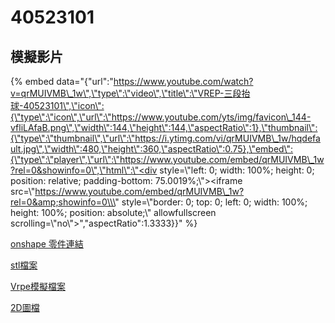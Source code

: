 # 40523101

## 模擬影片

{% embed data="{\"url\":\"https://www.youtube.com/watch?v=qrMUIVMB\_1w\",\"type\":\"video\",\"title\":\"VREP-三段抬球-40523101\",\"icon\":{\"type\":\"icon\",\"url\":\"https://www.youtube.com/yts/img/favicon\_144-vfliLAfaB.png\",\"width\":144,\"height\":144,\"aspectRatio\":1},\"thumbnail\":{\"type\":\"thumbnail\",\"url\":\"https://i.ytimg.com/vi/qrMUIVMB\_1w/hqdefault.jpg\",\"width\":480,\"height\":360,\"aspectRatio\":0.75},\"embed\":{\"type\":\"player\",\"url\":\"https://www.youtube.com/embed/qrMUIVMB\_1w?rel=0&showinfo=0\",\"html\":\"<div style=\\\"left: 0; width: 100%; height: 0; position: relative; padding-bottom: 75.0019%;\\\"><iframe src=\\\"https://www.youtube.com/embed/qrMUIVMB\_1w?rel=0&amp;showinfo=0\\\" style=\\\"border: 0; top: 0; left: 0; width: 100%; height: 100%; position: absolute;\\\" allowfullscreen scrolling=\\\"no\\\"></iframe></div>\",\"aspectRatio\":1.3333}}" %}

[onshape 零件連結 ](https://cad.onshape.com/documents/0ba29b69f57aac35a3af00eb/w/30eefc36c021fbfb816492cb/e/d9772a26d99cc3a078e9e4ba)

[stl檔案](https://github.com/s40523101/cd2018/blob/gh-pages/40523101/three.stl)

[Vrpe模擬檔案 ](https://github.com/s40523101/cd2018/blob/gh-pages/40523101/three3.ttt)

[2D圖檔](https://github.com/s40523101/cd2018/blob/gh-pages/40523101/triple_lifter.slvs)



